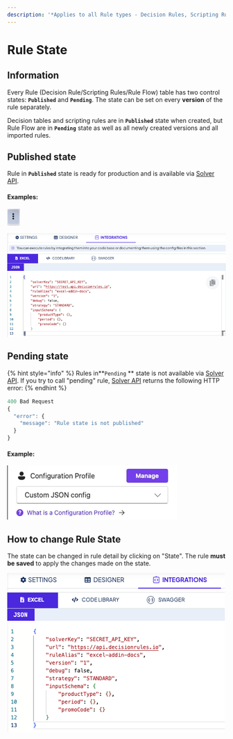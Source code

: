 ```yaml
---
description: '*Applies to all Rule types - Decision Rules, Scripting Rules and Rule Flows'
---
```


# Rule State

## Information

Every Rule (Decision Rule/Scripting Rules/Rule Flow) table has two control states: **`Published`** and **`Pending`**. The state can be set on every **version** of the rule separately.

Decision tables and scripting rules are in **`Published`** state when created, but Rule Flow are in **`Pending`** state as well as all newly created versions and all imported rules.&#x20;

## Published state

Rule in **`Published`** state is ready for production and is available via [Solver API](../api/rule-solver-api.md).

#### Examples:

![](<../.gitbook/assets/image (15).png>)

![](<../.gitbook/assets/image (9).png>)

## Pending state

{% hint style="info" %}
Rules in**`Pending` ** state is not available via [Solver API](../api/rule-solver-api.md). If you try to call "pending" rule, [Solver API](../api/rule-solver-api.md) returns the following HTTP error:
{% endhint %}

```javascript
400 Bad Request
{
  "error": {
    "message": "Rule state is not published"
  }
}
```

#### Example:

![Rule in pending state](<../.gitbook/assets/image (13).png>)

## How to change Rule State

The state can be changed in rule detail by clicking on "State". The rule **must be saved** to apply the changes made on the state.

![](<../.gitbook/assets/image (10).png>)

